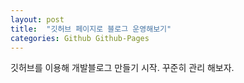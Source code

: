 ```yaml
---
layout: post
title:  "깃허브 페이지로 블로그 운영해보기"
categories: Github Github-Pages
---
```


깃허브를 이용해 개발블로그 만들기 시작.
꾸준히 관리 해보자.
